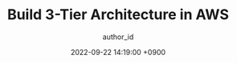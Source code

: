 ---
title: Build 3-Tier Architecture in AWS
date: 2022-09-22 14:19:00 +0900
categories: [Special Lecture, CLOIT]
tags: [Java, Spring] 
author: author_id 
---